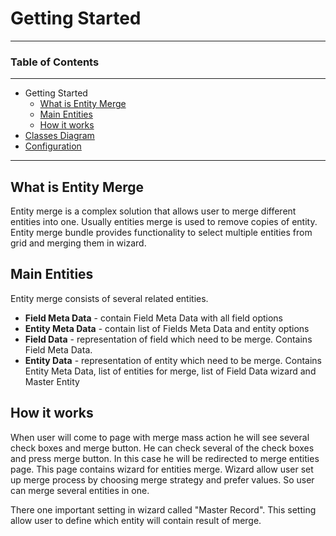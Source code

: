 # Getting Started #

----------

### Table of Contents ###

----------
- Getting Started
	- [What is Entity Merge](#what-is-entity-merge "What is Entity Merge")
	- [Main Entities](#main-entities)
	- [How it works](#how-it-works)
- [Classes Diagram](./classes-diagram.md)
- [Configuration](./merge-configuration.md)

----------

## What is Entity Merge ##

Entity merge is a complex solution that allows user to merge different entities into one. Usually entities merge is used to remove copies of entity. Entity merge bundle provides functionality to select multiple entities from grid and merging them in wizard.

## Main Entities ##

Entity merge consists of several related entities.

- **Field Meta Data** - contain Field Meta Data with all field options
- **Entity Meta Data** - contain list of Fields Meta Data and entity options
- **Field Data** - representation of field which need to be merge. Contains Field Meta Data.
- **Entity Data** - representation of entity which need to be merge. Contains Entity Meta Data, list of entities for merge, list of Field Data wizard and Master Entity

## How it works ##

When user will come to page with merge mass action he will see several check boxes and merge button. 
He can check several of the check boxes and press merge button. In this case he will be redirected to merge entities page. This page contains wizard for entities merge. Wizard allow user set up merge process by choosing merge strategy and prefer values. So user can merge several entities in one. 

There one important setting in wizard called "Master Record". This setting allow user to define which entity will contain result of merge.




